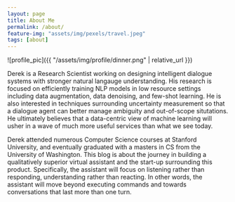 ```yaml
---
layout: page
title: About Me
permalink: /about/
feature-img: "assets/img/pexels/travel.jpeg"
tags: [about]
---
```


![profile_pic]({{ "/assets/img/profile/dinner.png" | relative_url }})

Derek is a Research Scientist working on designing intelligent dialogue systems with stronger natural langauge understanding.  His research is focused on efficiently training NLP models in low resource settings including data augmentation, data denoising, and few-shot learning.  He is also interested in techniques surrounding uncertainty measurement so that a dialogue agent can better manage ambiguity and out-of-scope situtations. He ultimately believes that a data-centric view of machine learning will usher in a wave of much more useful services than what we see today.

Derek attended numerous Computer Science courses at Stanford University, and eventually graduated with a masters in CS from the University of Washington.  This blog is about the journey in building a qualitatively superior virtual assistant and the start-up surrounding this product.  Specifically, the assistant will focus on listening rather than responding, understanding rather than reacting.  In other words, the assistant will move beyond executing commands and towards conversations that last more than one turn.